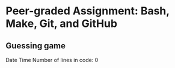 # Peer-graded Assignment: Bash, Make, Git, and GitHub
## Guessing game
Date
Time
Number of lines in code: 0
